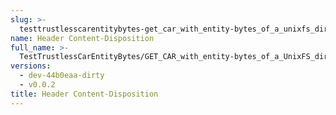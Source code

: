 ```yaml
---
slug: >-
  testtrustlesscarentitybytes-get_car_with_entity-bytes_of_a_unixfs_directory_(format-car)-header_content-disposition
name: Header Content-Disposition
full_name: >-
  TestTrustlessCarEntityBytes/GET_CAR_with_entity-bytes_of_a_UnixFS_directory_(format=car)/Header_Content-Disposition
versions:
  - dev-44b0eaa-dirty
  - v0.0.2
title: Header Content-Disposition
---
```


